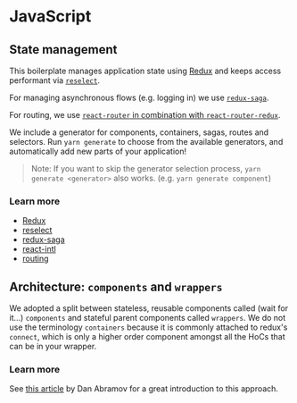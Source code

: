 # JavaScript

## State management

This boilerplate manages application state using [Redux](redux.md) and keeps access performant
via [`reselect`](reselect.md).

For managing asynchronous flows (e.g. logging in) we use [`redux-saga`](redux-saga.md).

For routing, we use [`react-router` in combination with `react-router-redux`](routing.md).

We include a generator for components, containers, sagas, routes and selectors.
Run `yarn generate` to choose from the available generators, and automatically
add new parts of your application!

> Note: If you want to skip the generator selection process,
  `yarn generate <generator>` also works. (e.g. `yarn generate component`)

### Learn more

- [Redux](redux.md)
- [reselect](reselect.md)
- [redux-saga](redux-saga.md)
- [react-intl](i18n.md)
- [routing](routing.md)

## Architecture: `components` and `wrappers`

We adopted a split between stateless, reusable components called (wait for it...)
`components` and stateful parent components called `wrappers`. We do not use the
terminology `containers` because it is commonly attached to redux's `connect`, which
is only a higher order component amongst all the HoCs that can be in your wrapper.

### Learn more

See [this article](https://medium.com/@dan_abramov/smart-and-dumb-components-7ca2f9a7c7d0)
by Dan Abramov for a great introduction to this approach.
